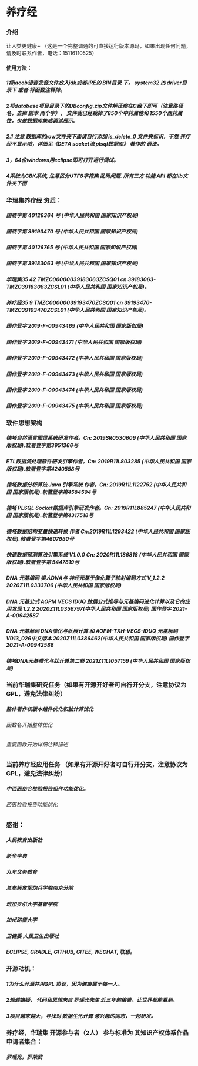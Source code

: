 # 养疗经

### 介绍
让人类更健康~ （这是一个完整调通的可直接运行版本源码，如果出现任何问题，请及时联系作者，电话：15116110525）

#### 使用方法：
##### 1将jacob语音发音文件放入jdk或者JRE的 BIN目录 下， system32 的 driver目录下 或者 将函数注释掉。
##### 2将database项目目录下的DBconfig.zip文件解压缩在C盘下即可（注意路径名，去掉 副本 两个字）， 文件我已经裁掉了850个中药属性和 1550个西药属性，仅做数据库集成调试展示。
##### 2.1 注意 数据库的row文件夹下面请自行添加 is_delete_0 文件夹标识，不然 养疗经不显示哦，详细见《DETA socket流 plsql数据库》 著作的 语法。
##### 3，64位windows用eclipse即可打开运行调试。
##### 4系统为GBK系统, 注意区分UTF8字符集 乱码问题. 所有三方 功能 API 都在lib文件夹下面 

### 华瑞集养疗经 资质：
##### 国商字第 40126364 号 (中华人民共和国 国家知识产权局)
##### 国商字第 39193470 号 (中华人民共和国 国家知识产权局)
##### 国商字第 40126765 号 (中华人民共和国 国家知识产权局)
##### 国商字第 39183063 号 (中华人民共和国 国家知识产权局)
##### 华瑞集35 42 TMZC00000039183063ZCSQ01 cn 39183063-TMZC39183063ZCSL01 (中华人民共和国 国家知识产权局)。
##### 养疗经35 9 TMZC00000039193470ZCSQ01 cn 39193470-TMZC39193470ZCSL01 (中华人民共和国 国家知识产权局)。
##### 国作登字 2019-F-00943469 (中华人民共和国 国家版权局)
##### 国作登字 2019-F-00943471 (中华人民共和国 国家版权局)
##### 国作登字 2019-F-00943472 (中华人民共和国 国家版权局)
##### 国作登字 2019-F-00943473 (中华人民共和国 国家版权局)
##### 国作登字 2019-F-00943474 (中华人民共和国 国家版权局)
##### 国作登字 2019-F-00943475 (中华人民共和国 国家版权局)

### 软件思想架构

##### 德塔自然语言图灵系统研发作者。Cn: 2019SR0530609 (中华人民共和国 国家版权局).软著登字第3951366号
##### ETL数据流处理软件研发引擎作者。Cn: 2019R11L803285 (中华人民共和国 国家版权局).软著登字第4240558号
##### 德塔数据分析算法 Java 引擎系统 作者。Cn: 2019R11L1122752 (中华人民共和国 国家版权局).软著登字第4584594号
##### 德塔 PLSQL Socket数据库引擎研发作者。Cn: 2019R11L885247 (中华人民共和国 国家版权局).软著登字第4317518号
##### 德塔数据结构变量快速转换 作者 Cn:2019R11L1293422 (中华人民共和国 国家版权局).软著登字第4607950号 
##### 快速数据预测算法引擎系统 V1.0.0 Cn: 2020R11L186818 (中华人民共和国 国家版权局).软著登字第 5447819号
##### DNA 元基编码 类人DNA与 神经元基于催化算子映射编码方式 V_1.2.2 2020Z11L0333706 (中华人民共和国 国家版权局)
##### DNA 元基公式 AOPM VECS IDUQ 肽展公式推导与元基编码进化计算以及它的应用发现 1.2.2 2020Z11L0356797(中华人民共和国 国家版权局) 国作登字 2021-A-00942587 
##### DNA 元基解码 DNA催化与肽展计算 和 AOPM-TXH-VECS-IDUQ 元基解码 V013_026中文版本 2020Z11L0386462(中华人民共和国 国家版权局) 国作登字 2021-A-00942586  
##### 德塔DNA元基催化与肽计算第二卷 2021Z11L1057159 (中华人民共和国 国家版权局)


### 当前华瑞集研究任务（如果有开源开好者可自行开分支，注意协议为 GPL，避免法律纠纷）
##### 整体著作权版本组件优化和肽计算优化
###### 函数名开始整体优化
###### 重要函数开始详细注释描述

### 当前养疗经应用任务 （如果有开源开好者可自行开分支，注意协议为 GPL，避免法律纠纷）
##### 中西医结合检验报告组件功能优化。
###### 西医检验报告功能优化

### 感谢：
##### 人民教育出版社
##### 新华字典
##### 九年义务教育
##### 总参解放军炮兵学院南京分院
##### 班加罗尔大学基督学院
##### 加州路德大学
##### 卫健委 人民卫生出版社
##### ECLIPSE, GRADLE, GITHUB, GITEE, WECHAT, 联想。

### 开源动机：
##### 1为什么开源并用GPL 协议，因为健康属于每一人。
##### 2规避嫌疑， 代码和思想来自 罗瑶光先生 近三年的编著。让世界都能看到。
##### 3项目越来越大，寻找对 数据生化计算 感兴趣的同志，一起研发。

### 养疗经，华瑞集 开源参与者（2人） 参与标准为 其知识产权体系作品申请者集合：
##### 罗瑶光，罗荣武



